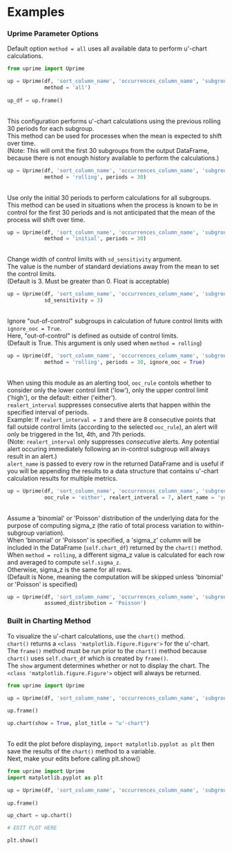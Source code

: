 # Examples

### Uprime Parameter Options

Default option `method = all` uses all available data to perform u'-chart calculations.
```python
from uprime import Uprime

up = Uprime(df, 'sort_column_name', 'occurrences_column_name', 'subgroup_size_column_name',
            method = 'all')
            
up_df = up.frame()
```
\
This configuration performs u'-chart calculations using the previous rolling 30 periods for each subgroup.\
This method can be used for processes when the mean is expected to shift over time.\
(Note: This will omit the first 30 subgroups from the output DataFrame, because there is not enough history available to perform the calculations.)
```python
up = Uprime(df, 'sort_column_name', 'occurrences_column_name', 'subgroup_size_column_name',
            method = 'rolling', periods = 30)
```
\
Use only the initial 30 periods to perform calculations for all subgroups.\
This method can be used in situations when the process is known to be in control for the first 30 periods and is not anticipated that the mean of the process will shift over time.
```python
up = Uprime(df, 'sort_column_name', 'occurrences_column_name', 'subgroup_size_column_name',
            method = 'initial', periods = 30)
```
\
Change width of control limits with `sd_sensitivity` argument.\
The value is the number of standard deviations away from the mean to set the control limits.\
(Default is 3. Must be greater than 0. Float is acceptable)
```python
up = Uprime(df, 'sort_column_name', 'occurrences_column_name', 'subgroup_size_column_name',
            sd_sensitivity = 3)
```
\
Ignore "out-of-control" subgroups in calculation of future control limits with `ignore_ooc = True`.\
Here, "out-of-control" is defined as outside of control limits.\
(Default is True. This argument is only used when `method = rolling`)
```python
up = Uprime(df, 'sort_column_name', 'occurrences_column_name', 'subgroup_size_column_name',
            method = 'rolling', periods = 30, ignore_ooc = True)
```
\
When using this module as an alerting tool, `ooc_rule` contols whether to consider only the lower control limit ('low'), only the upper control limit ('high'), or the default: either ('either').\
`realert_interval` suppresses consecutive alerts that happen within the specified interval of periods.\
Example: If `realert_interval = 3` and there are 8 consecutive points that fall outside control limits (according to the selected `ooc_rule`), an alert will only be triggered in the 1st, 4th, and 7th periods.\
(Note: `realert_interval` only suppresses _consecutive_ alerts.  Any potential alert occuring immediately following an in-control subgroup will always result in an alert.)\
`alert_name` is passed to every row in the returned DataFrame and is useful if you will be appending the results to a data structure that contains u'-chart calculation results for multiple metrics.
```python
up = Uprime(df, 'sort_column_name', 'occurrences_column_name', 'subgroup_size_column_name',
            ooc_rule = 'either', realert_intveral = 7, alert_name = 'your_alert_name')
```
\
Assume a 'binomial' or 'Poisson' distribution of the underlying data for the purpose of computing sigma_z (the ratio of total process variation to within-subgroup variation).\
When 'binomial' or 'Poisson' is specified, a 'sigma_z' column will be included in the DataFrame (`self.chart_df`) returned by the `chart()` method.\
When `method = rolling`, a different sigma_z value is calculated for each row and averaged to compute `self.sigma_z`.\
Otherwise, sigma_z is the same for all rows.\
(Default is None, meaning the computation will be skipped unless 'binomial' or 'Poisson' is specified)
```python
up = Uprime(df, 'sort_column_name', 'occurrences_column_name', 'subgroup_size_column_name',
            assumed_distribution = 'Poisson')
```

### Built in Charting Method

To visualize the u'-chart calculations, use the `chart()` method.\
`chart()` returns a `<class 'matplotlib.figure.Figure'>` for the u'-chart.\
The `frame()` method must be run prior to the `chart()` method because `chart()` uses `self.chart_df` which is created by `frame()`.\
The `show` argument determines whether or not to display the chart. The `<class 'matplotlib.figure.Figure'>` object will always be returned.
```python
from uprime import Uprime

up = Uprime(df, 'sort_column_name', 'occurrences_column_name', 'subgroup_size_column_name')
            
up.frame()

up.chart(show = True, plot_title = "u'-chart")
```
\
To edit the plot before displaying, `import matplotlib.pyplot as plt` then save the results of the `chart()` method to a variable.\
Next, make your edits before calling plt.show()
```python
from uprime import Uprime
import matplotlib.pyplot as plt

up = Uprime(df, 'sort_column_name', 'occurrences_column_name', 'subgroup_size_column_name')
            
up.frame()

up_chart = up.chart()

# EDIT PLOT HERE

plt.show()
```
